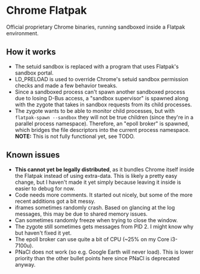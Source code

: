 # Chrome Flatpak

Official proprietary Chrome binaries, running sandboxed inside a Flatpak environment.

## How it works

- The setuid sandbox is replaced with a program that uses Flatpak's sandbox portal.
- LD_PRELOAD is used to override Chrome's setuid sandbox permission checks and made a few
  behavior tweaks.
- Since a sandboxed process can't spawn another sandboxed process due to losing D-Bus access, a
  "sandbox supervisor" is spawned along with the zygote that takes in sandbox requests from its
  child processes.
- The zygote wants to be able to monitor child processes, but with `flatpak-spawn --sandbox`
  they will not be true children (since they're in a parallel process namespace). Therefore,
  an "epoll broker" is spawned, which bridges the file descriptors into the current process
  namespace. **NOTE:** This is not fully functional yet, see TODO.

## Known issues

- **This cannot yet be legally distributed**, as it bundles Chrome itself inside the Flatpak
  instead of using extra-data. This is likely a pretty easy change, but I haven't made it
  yet simply because leaving it inside is easier to debug for now.
- Code needs more comments. It started out nicely, but some of the more recent additions got a
  bit messy.
- iframes sometimes randomly crash. Based on glancing at the log messages, this may be due to
  shared memory issues.
- Can sometimes randomly freeze when trying to close the window.
- The zygote still sometimes gets messages from PID 2. I might know why but haven't fixed it yet.
- The epoll broker can use quite a bit of CPU (~25% on my Core i3-7100u).
- PNaCl does not work (so e.g. Google Earth will never load). This is lower priority than the
  other bullet points here since PNaCl is deprecated anyway.
